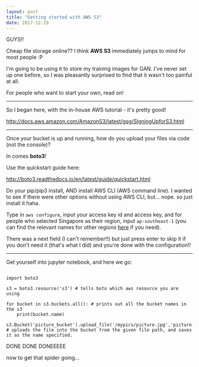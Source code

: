 ```yaml
---
layout: post
title: "Getting started with AWS S3"
date: 2017-12-29
---
```


GUYS!!

Cheap file storage online?? I think __AWS S3__ immediately jumps to mind for most people :P

I'm going to be using it to store my training images for GAN. I've never set up one before, so I was pleasantly surprised to find that it wasn't too painful at all.

For people who want to start your own, read on!

---

So I began here, with the in-house AWS tutorial - it's pretty good!

http://docs.aws.amazon.com/AmazonS3/latest/gsg/SigningUpforS3.html

---

Once your bucket is up and running, how do you upload your files via code (not the console)?

In comes __boto3__!

Use the quickstart guide here:

http://boto3.readthedocs.io/en/latest/guide/quickstart.html

Do your pip/pip3 install, AND install AWS CLI (AWS command line). I wanted to see if there were other options without using AWS CLI, but... nope. so just install it haha.

Type in `aws configure`, input your access key id and access key, and for people who selected Singapore as their region, input `ap-southeast-1` (you can find the relevant names for other regions [here](http://docs.aws.amazon.com/powershell/latest/userguide/pstools-installing-specifying-region.html) if you need).

There was a next field (I can't remember!!) but just press enter to skip it if you don't need it (that's what I did) and you're done with the configuration!!

---

Get yourself into jupyter notebook, and here we go:

```python3

import boto3

s3 = boto3.resource('s3') # tells boto which aws resource you are using

for bucket in s3.buckets.all(): # prints out all the bucket names in the s3
    print(bucket.name)

s3.Bucket('picture_bucket').upload_file('/mypics/picture.jpg','picture.jpg') # uploads the file into the bucket from the given file path, and saves it as the name specified.

```

DONE DONE DONEEEEE

now to get that spider going...